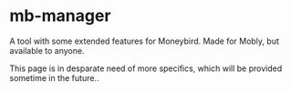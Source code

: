 # mb-manager
A tool with some extended features for Moneybird.
Made for Mobly, but available to anyone.

This page is in desparate need of more specifics, which will be provided sometime in the future..
